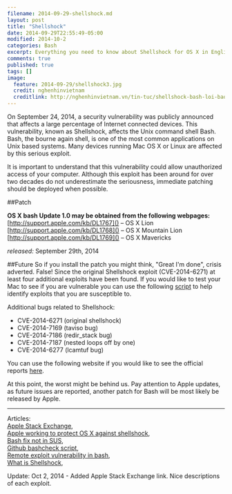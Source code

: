 ```yaml
---
filename: 2014-09-29-shellshock.md
layout: post
title: "Shellshock"
date: 2014-09-29T22:55:49-05:00
modified: 2014-10-2
categories: Bash
excerpt: Everything you need to know about Shellshock for OS X in English.
comments: true
published: true
tags: []
image:
  feature: 2014-09-29/shellshock3.jpg
  credit: nghenhinvietnam
  creditlink: http://nghenhinvietnam.vn/tin-tuc/shellshock-bash-loi-bao-mat-gay-tac-hai-lon-hon-heartbleed-988.html
---
```


On September 24, 2014, a security vulnerability was publicly announced that affects a large percentage of Internet connected devices. This vulnerability, known as Shellshock, affects the Unix command shell Bash. Bash, the bourne again shell, is one of the most common applications on Unix based systems. Many devices running Mac OS X or Linux are affected by this serious exploit.

It is important to understand that this vulnerability could allow unauthorized access of your computer. Although this exploit has been around for over two decades do not underestimate the seriousness, immediate patching should be deployed when possible.

##Patch

__OS X bash Update 1.0 may be obtained from the following webpages:__
[http://support.apple.com/kb/DL1767]() – OS X Lion  
[http://support.apple.com/kb/DL1768]() – OS X Mountain Lion  
[http://support.apple.com/kb/DL1769]() – OS X Mavericks  

_released:_ September 29th, 2014

##Future
So if you install the patch you might think, "Great I'm done", crisis adverted. False! Since the original Shellshock exploit (CVE-2014-6271) at least four additional exploits have been found. If you would like to test your Mac to see if you are vulnerable you can use the following [script](https://github.com/hannob/bashcheck) to help identify exploits that you are susceptible to.

Additional bugs related to Shellshock:

* CVE-2014-6271 (original shellshock)
* CVE-2014-7169 (taviso bug)
* CVE-2014-7186 (redir_stack bug)
* CVE-2014-7187 (nested loops off by one)
* CVE-2014-6277 (lcamtuf bug)

You can use the following website if you would like to see the official reports [here](https://cve.mitre.org).

At this point, the worst might be behind us. Pay attention to Apple updates, as future issues are reported, another patch for Bash will be most likely be released by Apple.

---

Articles:  
[Apple Stack Exchange](http://apple.stackexchange.com/questions/146849/how-do-i-recompile-bash-to-avoid-shellshock-the-remote-exploit-cve-2014-6271-an/146851#146851),  
[Apple working to protect OS X against shellshock](http://www.imore.com/apple-working-quickly-protect-os-x-against-shellshock-exploit),  
[Bash fix not in SUS](https://twitter.com/harryfike/status/516767315636285440),  
[Github bashcheck script](https://github.com/hannob/bashcheck),  
[Remote exploit vulnerability in bash](https://groups.google.com/forum/?fromgroups#!topic/macenterprise/o26UYKc2JvM),  
[What is Shellshock](http://www.pcworld.com/article/2688672/two-scenarios-that-would-make-os-x-vulnerable-to-the-shellshock-bug.html),  

Update: Oct 2, 2014 - Added Apple Stack Exchange link. Nice descriptions of each exploit.
